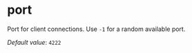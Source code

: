 # port

Port for client connections. Use `-1` for a
random available port.

*Default value*: `4222`

